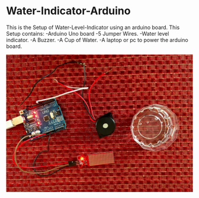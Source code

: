 # Water-Indicator-Arduino

This is the Setup of Water-Level-Indicator using an arduino board.
This Setup contains:
-Arduino Uno board
-5 Jumper Wires.
-Water level indicator.
-A Buzzer.
-A Cup of Water.
-A laptop or pc to power the arduino board.


![](https://github.com/rohankumarp/Water-Indicator-Arduino/blob/main/media/one.jpeg)

